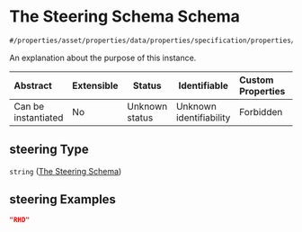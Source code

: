 # The Steering Schema Schema

```txt
#/properties/asset/properties/data/properties/specification/properties/steering#/properties/asset/properties/data/properties/specification/properties/steering
```

An explanation about the purpose of this instance.


| Abstract            | Extensible | Status         | Identifiable            | Custom Properties | Additional Properties | Access Restrictions | Defined In                                                                           |
| :------------------ | ---------- | -------------- | ----------------------- | :---------------- | --------------------- | ------------------- | ------------------------------------------------------------------------------------ |
| Can be instantiated | No         | Unknown status | Unknown identifiability | Forbidden         | Allowed               | none                | [quote_schema.schema.json\*](../out/quote_schema.schema.json "open original schema") |

## steering Type

`string` ([The Steering Schema](quote_schema-properties-the-asset-schema-properties-the-data-schema-properties-the-specification-schema-properties-the-steering-schema.md))

## steering Examples

```json
"RHD"
```
